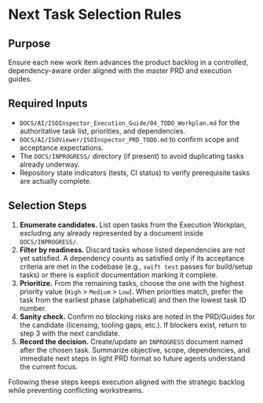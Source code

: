 # Next Task Selection Rules

## Purpose
Ensure each new work item advances the product backlog in a controlled, dependency-aware order aligned with the master PRD and execution guides.

## Required Inputs
- `DOCS/AI/ISOInspector_Execution_Guide/04_TODO_Workplan.md` for the authoritative task list, priorities, and dependencies.
- `DOCS/AI/ISOViewer/ISOInspector_PRD_TODO.md` to confirm scope and acceptance expectations.
- The `DOCS/INPROGRESS/` directory (if present) to avoid duplicating tasks already underway.
- Repository state indicators (tests, CI status) to verify prerequisite tasks are actually complete.

## Selection Steps
1. **Enumerate candidates.** List open tasks from the Execution Workplan, excluding any already represented by a document inside `DOCS/INPROGRESS/`.
2. **Filter by readiness.** Discard tasks whose listed dependencies are not yet satisfied. A dependency counts as satisfied only if its acceptance criteria are met in the codebase (e.g., `swift test` passes for build/setup tasks) or there is explicit documentation marking it complete.
3. **Prioritize.** From the remaining tasks, choose the one with the highest priority value (`High` > `Medium` > `Low`). When priorities match, prefer the task from the earliest phase (alphabetical) and then the lowest task ID number.
4. **Sanity check.** Confirm no blocking risks are noted in the PRD/Guides for the candidate (licensing, tooling gaps, etc.). If blockers exist, return to step 3 with the next candidate.
5. **Record the decision.** Create/update an `INPROGRESS` document named after the chosen task. Summarize objective, scope, dependencies, and immediate next steps in light PRD format so future agents understand the current focus.

Following these steps keeps execution aligned with the strategic backlog while preventing conflicting workstreams.
